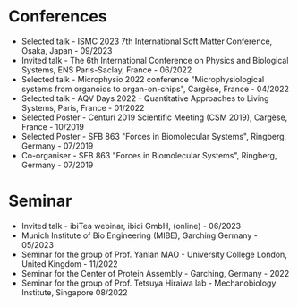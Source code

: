# Conferences

* Selected talk - ISMC 2023 7th International Soft Matter Conference, Osaka, Japan - 09/2023
* Invited talk - The 6th International Conference on Physics and Biological Systems, ENS Paris-Saclay, France - 06/2022
* Selected talk - Microphysio 2022 conference "Microphysiological systems from organoids to organ-on-chips", Cargèse, France - 04/2022
* Selected talk - AQV Days 2022 - Quantitative Approaches to Living Systems, Paris, France - 01/2022
* Selected Poster - Centuri 2019 Scientific Meeting (CSM 2019), Cargèse, France - 10/2019
* Selected Poster - SFB 863 "Forces in Biomolecular Systems", Ringberg, Germany - 07/2019 
* Co-organiser -  SFB 863 "Forces in Biomolecular Systems", Ringberg, Germany - 07/2019 


# Seminar 

* Invited talk - ibiTea webinar, ibidi GmbH, (online) - 06/2023
* Munich Institute of Bio Engineering (MIBE), Garching Germany - 05/2023
* Seminar for the group of Prof. Yanlan MAO - University College London, United Kingdom - 11/2022
* Seminar for the Center of Protein Assembly - Garching, Germany - 2022
* Seminar for the group of Prof. Tetsuya Hiraiwa lab - Mechanobiology Institute, Singapore 08/2022
